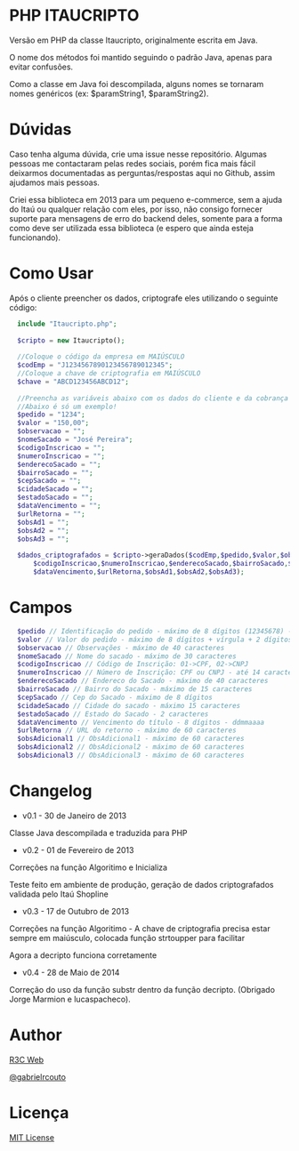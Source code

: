 PHP ITAUCRIPTO
==============

Versão em PHP da classe Itaucripto, originalmente escrita em Java.

O nome dos métodos foi mantido seguindo o padrão Java, apenas para evitar confusões.

Como a classe em Java foi descompilada, alguns nomes se tornaram nomes genéricos (ex: $paramString1, $paramString2).

Dúvidas
==============

Caso tenha alguma dúvida, crie uma issue nesse repositório. Algumas pessoas me contactaram pelas redes sociais, porém fica mais fácil deixarmos documentadas as perguntas/respostas aqui no Github, assim ajudamos mais pessoas.

Criei essa biblioteca em 2013 para um pequeno e-commerce, sem a ajuda do Itaú ou qualquer relação com eles, por isso, não consigo fornecer suporte para mensagens de erro do backend deles, somente para a forma como deve ser utilizada essa biblioteca (e espero que ainda esteja funcionando).

Como Usar
==============

Após o cliente preencher os dados, criptografe eles utilizando o seguinte código:

```php
  include "Itaucripto.php";
  
  $cripto = new Itaucripto();
  
  //Coloque o código da empresa em MAIÚSCULO
  $codEmp = "J1234567890123456789012345";
  //Coloque a chave de criptografia em MAIÚSCULO
  $chave = "ABCD123456ABCD12";
  
  //Preencha as variáveis abaixo com os dados do cliente e da cobrança
  //Abaixo é só um exemplo!
  $pedido = "1234";
  $valor = "150,00";
  $observacao = "";
  $nomeSacado = "José Pereira";
  $codigoInscricao = "";
  $numeroInscricao = "";
  $enderecoSacado = "";
  $bairroSacado = "";
  $cepSacado = "";
  $cidadeSacado = "";
  $estadoSacado = "";
  $dataVencimento = "";
  $urlRetorna = "";
  $obsAd1 = "";
  $obsAd2 = "";
  $obsAd3 = "";
  
  $dados_criptografados = $cripto->geraDados($codEmp,$pedido,$valor,$observacao,$chave,$nomeSacado,
      $codigoInscricao,$numeroInscricao,$enderecoSacado,$bairroSacado,$cepSacado,$cidadeSacado,$estadoSacado,
      $dataVencimento,$urlRetorna,$obsAd1,$obsAd2,$obsAd3);
```

Campos
==============

```php
  $pedido // Identificação do pedido - máximo de 8 dígitos (12345678) - Obrigatório  
  $valor // Valor do pedido - máximo de 8 dígitos + vírgula + 2 dígitos - 99999999,99 - Obrigatório  
  $observacao // Observações - máximo de 40 caracteres  
  $nomeSacado // Nome do sacado - máximo de 30 caracteres  
  $codigoInscricao // Código de Inscrição: 01->CPF, 02->CNPJ  
  $numeroInscricao // Número de Inscrição: CPF ou CNPJ - até 14 caracteres  
  $enderecoSacado // Endereco do Sacado - máximo de 40 caracteres  
  $bairroSacado // Bairro do Sacado - máximo de 15 caracteres  
  $cepSacado // Cep do Sacado - máximo de 8 dígitos  
  $cidadeSacado // Cidade do sacado - máximo 15 caracteres  
  $estadoSacado // Estado do Sacado - 2 caracteres  
  $dataVencimento // Vencimento do título - 8 dígitos - ddmmaaaa  
  $urlRetorna // URL do retorno - máximo de 60 caracteres  
  $obsAdicional1 // ObsAdicional1 - máximo de 60 caracteres  
  $obsAdicional2 // ObsAdicional2 - máximo de 60 caracteres  
  $obsAdicional3 // ObsAdicional3 - máximo de 60 caracteres
```

Changelog
==============

* v0.1 - 30 de Janeiro de 2013

Classe Java descompilada e traduzida para PHP

* v0.2 - 01 de Fevereiro de 2013

Correções na função Algoritimo e Inicializa

Teste feito em ambiente de produção, geração de dados criptografados validada pelo Itaú Shopline

* v0.3 - 17 de Outubro de 2013

Correções na função Algoritimo - A chave de criptografia precisa estar sempre em maiúsculo, colocada função strtoupper para facilitar

Agora a decripto funciona corretamente

* v0.4 - 28 de Maio de 2014

Correção do uso da função substr dentro da função decripto. (Obrigado Jorge Marmion e lucaspacheco).


Author
==============

[R3C Web](http://www.r3c.com.br)

[@gabrielrcouto](http://www.twitter.com/gabrielrcouto)

Licença
==============

[MIT License](http://zenorocha.mit-license.org/)


